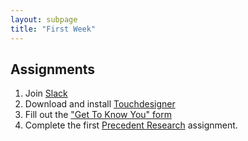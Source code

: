 ```yaml
---
layout: subpage
title: "First Week"
---
```


## Assignments

1. Join [Slack](https://join.slack.com/t/rsma2018/shared_invite/enQtNDIyNzA0MzM5MDczLTFiNDNjNzE5NWU1ZmU1NjgwZTFjOWUyMTRjYTMzOGFmNjM1N2FhMGZhNDM1OTRiMjQyMDA5MWJhN2U5YjM2ODE)
2. Download and install [Touchdesigner](https://www.derivative.ca/099/Downloads/)
3. Fill out the ["Get To Know You" form](https://goo.gl/forms/rpmuKYmKeJptNUSb2)
4. Complete the first [Precedent Research]({{site.baseurl}}/deliverables/precedent/) assignment.
